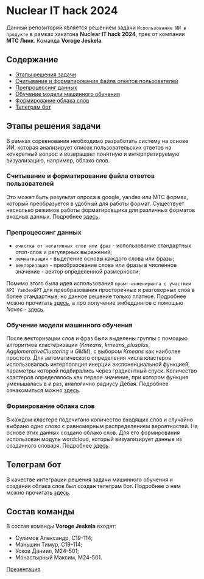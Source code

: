 # Nuclear IT hack 2024

Данный репозиторий является решением задачи ```Использование ИИ в продукте``` в рамках хакатона __Nuclear IT hack 2024__, трек от компании __MTC Линк__. Команда __Voroge Jeskela__.

## Содержание

- [Этапы решения задачи](#этапы-решения-задачи)
- [Считывание и форматирование файла ответов пользователей](#считывание-и-форматирование-файла-ответов-пользователей)
- [Препроцессинг данных](#препроцессинг-данных)
- [Обучение модели машинного обучения](#обучение-модели-машинного-обучения)
- [Формирование облака слов](#формирование-облака-слов)
- [Телеграм бот](#телеграм-бот)

## Этапы решения задачи

В рамках соревнования необходимо разработать систему на основе ИИ, которая анализирует список пользовательских ответов на конкретный вопрос и возвращает понятную и интерпретируемую визуализацию, например, облако слов.

### Считывание и форматирование файла ответов пользователей 

Это может быть результат опроса в google, yandex или МТС формах, который преобразуется в удобный для работы формат. Существует несколько режимов работы форматировщика для различных форматов входных данных. Подробнее [здесь](read_data/README.md).

### Препроцессинг данных

- ```очистка от негативных слов или фраз``` - использование стандартных стоп-слов и регулярных выражений;
- ```лемматизация``` - выделение основы каждого слова или фразы;
- ```векторизация``` - преобразование слова или фразы в численное значение - вектор определенной размерности;

Помимо этого была идея использования ```промт-инжениринга с участием API YandexGPT``` для преобразования просторечных и разговорных слов в более стандартные, но данное решение только платное. Подробнее можно прочитать [здесь](preprocessing/README.md), а про получение эмбеддингов с помощью *Navec* - [здесь](Navec/README.md).
  
### Обучение модели машинного обучения

После векторизации слов и фраз были выделены группы с помощью алгоритмов кластеризации (*Kmeans*, *kmeans_plusplus*, *AgglomerativeClustering* и *GMM*), с выбором *Kmeans* как наиболее простого. Для автоматического определения числа кластеров использовалась интерполяция инерции экспоненциальной функцией, параметры которой подбирались через градиентный спуск. Количество кластеров определялось как первое значение, при котором функция уменьшалась в $e$ раз, аналогично радиусу Дебая. Подробнее ознакомиться можно [здесь](ml_models/README.md).
  
### Формирование облака слов

В каждом кластере подсчитано количество входящих слов и случайно выбрано одно слово с равномерным распределением вероятностей. На основе этих данных создано облако слов. Для его формирования использован модуль wordcloud, который визуализирует данные из созданного словаря. Подробнее [здесь](word_cloud/README.md).

## Телеграм бот

В качестве интеграции решения задачи машинного обучения и создания облака слов был создан телеграм бот. Подробнее о нем можно прочитать [здесь](./tg_bot/README.md).

## Состав команды

В состав команды __Voroge Jeskela__ входят:
  - Сулимов Александр, С19-114;
  - Маньшин Тимур, С19-114;
  - Усков Даниил, М24-501;
  - Монастырный Максим, М24-501.

[Презентация](https://docs.google.com/presentation/d/1mRKwMHFNUtkILhjpI5Q-0A1b2p32dU0TqDkY09PXuSI/edit#slide=id.p1)
